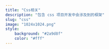 ```yaml
---
title: "Css相关"
description: "包含 css 项目开发中会涉及到的框架"
slug: "css"
image: "1024x1024.png"
style:
    background: "#2a9d8f"
    color: "#fff"
---
```

